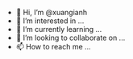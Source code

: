 - 👋 Hi, I’m @xuangianh
- 👀 I’m interested in ...
- 🌱 I’m currently learning ...
- 💞️ I’m looking to collaborate on ...
- 📫 How to reach me ...

<!---
xuangianh/xuangianh is a ✨ special ✨ repository because its `README.md` (this file) appears on your GitHub profile.
You can click the Preview link to take a look at your changes.
--->
